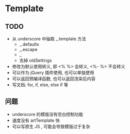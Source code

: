 # Template

## TODO

* 从 underscore 中抽取 _.template 方法
  * _.defaults
  * _.escape
  * _
  * 去掉 oldSettings
* 修改为默认使用转义, 即 <% %> 会转义, <%- %> 不会转义
* 可以作为 jQuery 插件使用, 也可以单独使用
* 可以返回预编译函数, 也可以返回渲染后内容
* 写文档: for, if, else, else if 等

## 问题

* underscore 的模版没有空白控制功能
* 速度没有 artTemplate 快
* 可以写原生 JS , 可能会导致模版过于复杂